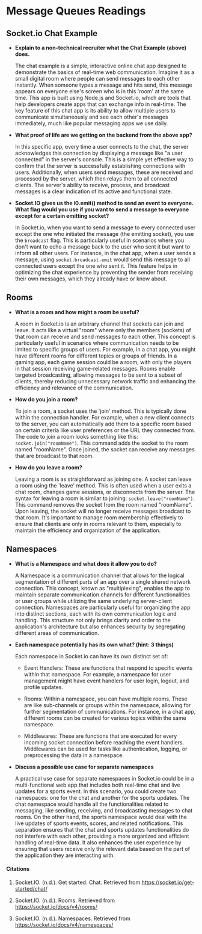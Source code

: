 # Message Queues Readings

## Socket.io Chat Example 

- **Explain to a non-technical recruiter what the Chat Example (above) does.**

  The chat example is a simple, interactive online chat app designed to demonstrate the basics of real-time web communication. Imagine it as a small digital room where people can send messages to each other instantly. When someone types a message and hits send, this message appears on everyone else's screen who is in this 'room' at the same time. This app is built using Node.js and Socket.io, which are tools that help developers create apps that can exchange info in real-time. The key feature of this chat app is its ability to allow multiple users to communicate simultaneously and see each other's messages immediately, much like popular messaging apps we use daily.  

- **What proof of life are we getting on the backend from the above app?**

  In this specific app, every time a user connects to the chat, the server acknowledges this connection by displaying a message like "a user connected" in the server's console. This is a simple yet effective way to confirm that the server is successfully establishing connections with users. Additionally, when users send messages, these are received and processed by the server, which then relays them to all connected clients. The server's ability to receive, process, and broadcast messages is a clear indication of its active and functional state.  

- **Socket.IO gives us the i0.emit() method to send an event to everyone. What flag would you use if you want to send a message to everyone except for a certain emitting socket?**

  In Socket.io, when you want to send a message to every connected user except the one who initiated the message (the emitting socket), you use the `broadcast` flag. This is particularly useful in scenarios where you don't want to echo a message back to the user who sent it but want to inform all other users. For instance, in the chat app, when a user sends a message, using `socket.broadcast.emit` would send this message to all connected users except the one who sent it. This feature helps in optimizing the chat experience by preventing the sender from receiving their own messages, which they already have or know about.

## Rooms

- **What is a room and how might a room be useful?**

  A room in Socket.io is an arbitrary channel that sockets can join and leave. It acts like a virtual "room" where only the members (sockets) of that room can receive and send messages to each other. This concept is particularly useful in scenarios where communication needs to be limited to specific groups of users. For example, in a chat app, you might have different rooms for different topics or groups of friends. In a gaming app, each game session could be a room, with only the players in that session receiving game-related messages. Rooms enable targeted broadcasting, allowing messages to be sent to a subset of clients, thereby reducing unnecessary network traffic and enhancing the efficiency and relevance of the communication.  

- **How do you join a room?**  

  To join a room, a socket uses the 'join' method. This is typically done within the connection handler. For example, when a new client connects to the server, you can automatically add them to a specific room based on certain criteria like user preferences or the URL they connected from. The code to join a room looks something like this: `socket.join("roomName")`. This command adds the socket to the room named "roomName". Once joined, the socket can receive any messages that are broadcast to that room.

- **How do you leave a room?**   

  Leaving a room is as straightforward as joining one. A socket can leave a room using the 'leave' method. This is often used when a user exits a chat room, changes game sessions, or disconnects from the server. The syntax for leaving a room is similar to joining: `socket.leave("roomName")`. This command removes the socket from the room named "roomName". Upon leaving, the socket will no longer receive messages broadcast to that room. It's important to manage room membership effectively to ensure that clients are only in rooms relevant to them, especially to maintain the efficiency and organization of the application.

## Namespaces

- **What is a Namespace and what does it allow you to do?**

  A Namespace is a communication channel that allows for the logical segmentation of different parts of an app over a single shared network connection. This concept, known as "multiplexing", enables the app to maintain separate communication channels for different functionalities or user groups while utilizing the same underlying server-client connection. Namespaces are particularly useful for organizing the app into distinct sections, each with its own communication logic and handling. This structure not only brings clarity and order to the application's architecture but also enhances security by segregating different areas of communication.  

- **Each namespace potentially has its own what? (hint: 3 things)**

  Each namespace in Socket.io can have its own distinct set of:  

  - Event Handlers: These are functions that respond to specific events within that namespace. For example, a namespace for user management might have event handlers for user login, logout, and profile updates.

  - Rooms: Within a namespace, you can have multiple rooms. These are like sub-channels or groups within the namespace, allowing for further segmentation of communications. For instance, in a chat app, different rooms can be created for various topics within the same namespace. 

  - Middlewares: These are functions that are executed for every incoming socket connection before reaching the event handlers. Middlewares can be used for tasks like authentication, logging, or preprocessing the data in a namespace.

- **Discuss a possible use case for separate namespaces**  

  A practical use case for separate namespaces in Socket.io could be in a multi-functional web app that includes both real-time chat and live updates for a sports event. In this scenario, you could create two namespaces: one for the chat and another for the sports updates. The chat namespace would handle all the functionalities related to messaging, like sending, receiving, and broadcasting messages to chat rooms. On the other hand, the sports namespace would deal with the live updates of sports events, scores, and related notifications. This separation ensures that the chat and sports updates functionalities do not interfere with each other, providing a more organized and efficient handling of real-time data. It also enhances the user experience by ensuring that users receive only the relevant data based on the part of the application they are interacting with.

#### Citations

1. Socket.IO. (n.d.). Get started: Chat. Retrieved from https://socket.io/get-started/chat/

2. Socket.IO. (n.d.). Rooms. Retrieved from https://socket.io/docs/v4/rooms/

3. Socket.IO. (n.d.). Namespaces. Retrieved from https://socket.io/docs/v4/namespaces/
